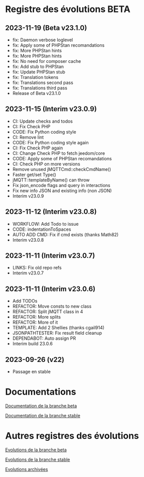 # Registre des évolutions BETA

## 2023-11-19 (Beta v23.1.0)
- fix: Daemon verbose loglevel
- fix: Apply some of PHPStan recomandations
- fix: More PHPStan hints
- fix: More PHPStan hints
- fix: No need for composer cache
- fix: Add stub to PHPStan
- fix: Update PHPStan stub
- fix: Translation tokens
- fix: Translations second pass
- fix: Translations third pass
- Release of Beta v23.1.0

## 2023-11-15 (Interim v23.0.9)
- CI: Update checks and todos
- CI: Fix Check PHP
- CODE: Fix Python coding style
- CI: Remove lint
- CODE: Fix Python coding style again
- CI: Fix Check PHP again
- CI: Change Check PHP to fetch jeedom/core
- CODE: Apply some of PHPStan recomandations
- CI: Check PHP on more versions
- Remove unused jMQTTCmd::checkCmdName()
- Faster get/set Type()
- jMQTT::templateByName() can throw
- Fix json_encode flags and query in interactions
- Fix new info JSON and existing info (non JSON)
- Interim v23.0.9

## 2023-11-12 (Interim v23.0.8)
- WORKFLOW: Add Todo to issue
- CODE: indentationToSpaces
- AUTO ADD CMD: Fix if cmd exists (thanks Math82)
- Interim v23.0.8

## 2023-11-11 (Interim v23.0.7)
- LINKS: Fix old repo refs
- Interim v23.0.7

## 2023-11-11 (Interim v23.0.6)
- Add TODOs
- REFACTOR: Move consts to new class
- REFACTOR: Split jMQTT class in 4
- REFACTOR: More splits
- REFACTOR: More of it
- TEMPLATE: Add 2 Shellies (thanks cgail914)
- JSONPATHTESTER: Fix result field cleanup
- DEPENDABOT: Auto assign PR
- Interim build 23.0.6

## 2023-09-26 (v22)
- Passage en stable


# Documentations

[Documentation de la branche beta](index_beta)

[Documentation de la branche stable](index)


# Autres registres des évolutions

[Evolutions de la branche beta](changelog_beta)

[Evolutions de la branche stable](changelog)

[Evolutions archivées](changelog_archived)
